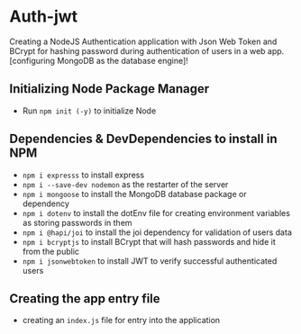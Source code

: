 # Auth-jwt
Creating a NodeJS Authentication application with Json Web Token and BCrypt for hashing password during authentication of users in a web app. [configuring MongoDB as the database engine]!

## Initializing Node Package Manager
- Run `npm init (-y)` to initialize Node

## Dependencies & DevDependencies to install in NPM
- `npm i expresss` to install express
- `npm i --save-dev nodemon` as the restarter of the server
- `npm i mongoose` to install the MongoDB database package or dependency
- `npm i dotenv` to install the dotEnv file for creating environment variables as storing passwords in them
- `npm i @hapi/joi` to install the joi dependency for validation of users data
- `npm i bcryptjs` to install BCrypt that will hash passwords and hide it from the public
- `npm i jsonwebtoken` to install JWT to verify successful authenticated users

## Creating the app entry file
- creating an `index.js` file for entry into the application